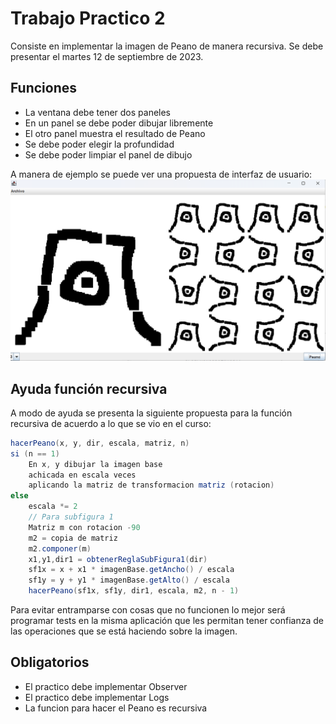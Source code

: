 # Trabajo Practico 2

Consiste en implementar la imagen de Peano
de manera recursiva. Se debe presentar el
martes 12 de septiembre de 2023.

## Funciones

* La ventana debe tener dos paneles
* En un panel se debe poder dibujar libremente
* El otro panel muestra el resultado de Peano
* Se debe poder elegir la profundidad
* Se debe poder limpiar el panel de dibujo

A manera de ejemplo se puede ver una
propuesta de interfaz de usuario:
![Peano](peano.png)

## Ayuda función recursiva
A modo de ayuda se presenta la siguiente
propuesta para la función recursiva de acuerdo
a lo que se vio en el curso:

```java
hacerPeano(x, y, dir, escala, matriz, n) 
si (n == 1)
    En x, y dibujar la imagen base
    achicada en escala veces
    aplicando la matriz de transformacion matriz (rotacion)
else
    escala *= 2
    // Para subfigura 1
    Matriz m con rotacion -90
    m2 = copia de matriz
    m2.componer(m)
    x1,y1,dir1 = obtenerReglaSubFigura1(dir)
    sf1x = x + x1 * imagenBase.getAncho() / escala
    sf1y = y + y1 * imagenBase.getAlto() / escala
    hacerPeano(sf1x, sf1y, dir1, escala, m2, n - 1)
```
Para evitar entramparse con cosas que no funcionen
lo mejor será programar tests en la misma aplicación
que les permitan tener confianza de las operaciones
que se está haciendo sobre la imagen.

## Obligatorios

* El practico debe implementar Observer 
* El practico debe implementar Logs
* La funcion para hacer el Peano es recursiva